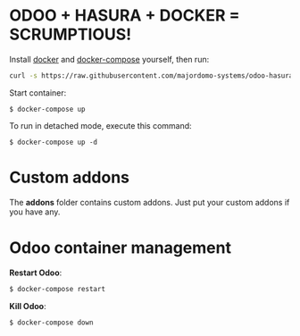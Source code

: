 # ODOO + HASURA + DOCKER = SCRUMPTIOUS!

Install [docker](https://docs.docker.com/get-docker/) and [docker-compose](https://docs.docker.com/compose/install/) yourself, then run:

``` bash
curl -s https://raw.githubusercontent.com/majordomo-systems/odoo-hasura-docker/14.0/run.sh | sudo bash -s odoo-hasura-docker
```

Start container:
```
$ docker-compose up
```

To run in detached mode, execute this command:

```
$ docker-compose up -d
```

# Custom addons

The **addons** folder contains custom addons. Just put your custom addons if you have any.

# Odoo container management

**Restart Odoo**:

``` bash
$ docker-compose restart
```

**Kill Odoo**:

``` bash
$ docker-compose down
```
